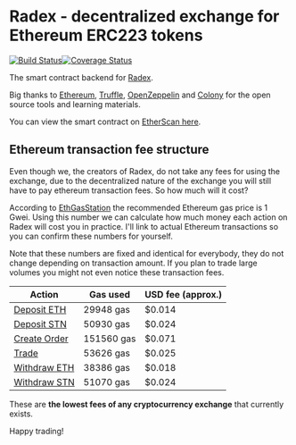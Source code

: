 # Radex - decentralized exchange for Ethereum ERC223 tokens
[![Build Status](https://travis-ci.org/rados-io/radex.svg?branch=master)](https://travis-ci.org/rados-io/radex)[![Coverage Status](https://coveralls.io/repos/github/rados-io/radex/badge.svg?branch=master)](https://coveralls.io/github/rados-io/radex?branch=master)

The smart contract backend for [Radex](https://rados.io/posts/radex-insider-preview).

Big thanks to [Ethereum](http://ethereum.org), [Truffle](http://truffleframework.com), [OpenZeppelin](http://openzeppelin.org) and [Colony](https://github.com/sc-forks/solidity-coverage) for the open source tools and learning materials.

You can view the smart contract on [EtherScan here](https://rinkeby.etherscan.io/address/0x93b4f259303beb1508428afc0f8666d9d8dba437).

## Ethereum transaction fee structure

Even though we, the creators of Radex, do not take any fees for using the exchange, due to the decentralized nature of the exchange you will still have to pay ethereum transaction fees. So how much will it cost?

According to [EthGasStation](https://ethgasstation.info/index.php) the recommended Ethereum gas price is 1 Gwei. Using this number we can calculate how much money each action on Radex will cost you in practice. I'll link to actual Ethereum transactions so you can confirm these numbers for yourself.

Note that these numbers are fixed and identical for everybody, they do not change depending on transaction amount. If you plan to trade large volumes you might not even notice these transaction fees.

Action  | Gas used  |  USD fee (approx.)
--|---|--
[Deposit ETH](https://rinkeby.etherscan.io/tx/0x3f05b6252589c3c6ee437f38abc0d0e427cc7aa5eb44587b0a49d719322ac343)  | 29948 gas  |  $0.014
[Deposit STN](https://rinkeby.etherscan.io/tx/0xe24e41a2fa985bc16a7fe3f8bbaf6b587ef7d7546a5b0b6472b85db360539498)  | 50930 gas | $0.024
[Create Order](https://rinkeby.etherscan.io/tx/0xf589edbbbe9f8208d61ba99ec2f43dd28973a288d7d919afbf886027a9518933)  | 151560 gas |  $0.071
[Trade](https://rinkeby.etherscan.io/tx/0x0f44bb9ad8dc299abd002b3ae3bdc8ee231d459bb7d386b41eda8d787e679c5a)  | 53626 gas  |  $0.025
[Withdraw ETH](https://rinkeby.etherscan.io/tx/0x4f0f4f6e023f50ac2da654c609632773f0a63640a1ad8ec135b5b2899a833201)  | 38386 gas  | $0.018
[Withdraw STN](https://rinkeby.etherscan.io/tx/0xbb2bff12f72e2e232bfffa1e1e24cc964acea043e5fb36abaf9d5c51f34c532f)  | 51070 gas | $0.024

These are **the lowest fees of any cryptocurrency exchange** that currently exists.

Happy trading!
